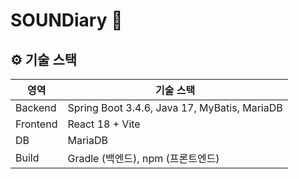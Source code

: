 # SOUNDiary 🎵

## ⚙️ 기술 스택

| 영역      | 기술 스택                        |
|-----------|-----------------------------------|
| Backend   | Spring Boot 3.4.6, Java 17, MyBatis, MariaDB |
| Frontend  | React 18 + Vite                   |
| DB        | MariaDB                           |
| Build     | Gradle (백엔드), npm (프론트엔드) |

